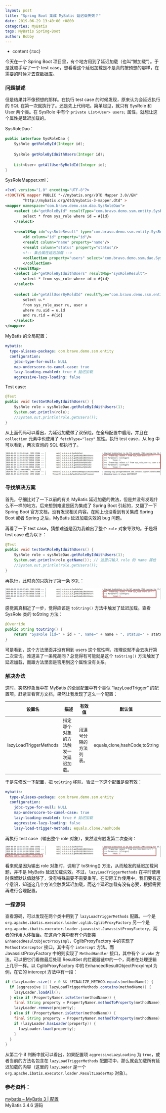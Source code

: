 ```yaml
---
layout: post
title: "Spring Boot 集成 MyBatis 延迟载失效？"
date: 2019-06-29 13:40:00 +0800
categories: MyBatis
tags: MyBatis Spring-Boot
author: Bobby
---
```


* content
{:toc}

今天在一个 Spring Boot 项目里，有个地方用到了延迟加载（也叫“懒加载”）。于是就顺手写了一个 test case，想看看这个延迟加载是不是真的按预想的那样，在需要的时候才去查数据库。



### 问题描述

但是结果并不像预想的那样。在执行 test case 的时候发现，原来认为会延迟执行的 SQL 在第一次就执行了。还是先上代码吧。简单起见，就只有 SysRole 和 User 两个类。在 SysRole 中有个 `private List<User> users;` 属性，就想让这个属性是延迟加载的。

SysRoleDao：

```java
public interface SysRoleDao {
    SysRole getRoleById(Integer id);

    SysRole getRoleByIdWithUsers(Integer id);

    List<User> getAllUserByRoldId(Integer id);
}
```

SysRoleMapper.xml：

```xml
<?xml version="1.0" encoding="UTF-8"?>
<!DOCTYPE mapper PUBLIC "-//mybatis.org//DTD Mapper 3.0//EN" 
        "http://mybatis.org/dtd/mybatis-3-mapper.dtd" >
<mapper namespace="com.bravo.demo.ssm.dao.SysRoleDao">
    <select id="getRoleById" resultType="com.bravo.demo.ssm.entity.SysRole">
        select * from sys_role where id = #{id}
    </select>
    
    <resultMap id="sysRoleResult" type="com.bravo.demo.ssm.entity.SysRole">
        <id column="id" property="id"/>
        <result column="name" property="name"/>
        <result column="status" property="status"/>
        <!-- 集合属性延迟加载 -->
        <collection property="users" select="com.bravo.demo.ssm.dao.SysRoleDao.getAllUserByRoldId" column="id" fetchType="lazy">
        </collection>
    </resultMap>
    <select id="getRoleByIdWithUsers" resultMap="sysRoleResult">
        select * from sys_role where id = #{id}
    </select>
    
    <select id="getAllUserByRoldId" resultType="com.bravo.demo.ssm.entity.User">
        select u.*
        from sys_role_user ru, user u
        where ru.uid = u.id
        and ru.rid = #{id}
    </select>
</mapper>
```

MyBatis 的全局配置：

```yaml
mybatis:
  type-aliases-package: com.bravo.demo.ssm.entity
  configuration:
    jdbc-type-for-null: NULL
    map-underscore-to-camel-case: true
    lazy-loading-enabled: true # 延迟加载
    aggressive-lazy-loading: false
```

Test case:

```java
@Test
public void testGetRoleByIdWithUsers() {
    SysRole role = sysRoleDao.getRoleByIdWithUsers(1);
    System.out.println(role);
    //System.out.println(role.getUsers());
}
```

从上面代码可以看出，为延迟加载做了双保险。在全局配置中启用，并且在 `collection` 元素中也使用了 `fetchType="lazy"` 属性。执行 test case，从 log 中可以看到，两次查询的 SQL 都执行了。

![log](/assets/images/2019/06/mybatis-lazyload-issue-log.jpg)

### 寻找解决方案

首先，仔细比对了一下以前的有关 MyBatis 延迟加载的做法，但是并没有发现什么不一样的地方。后来想到难道是因为集成了 Spring Boot 引起的，又翻了一下 Spring Boot 官方文档，没有发现相关内容。在网上也没看到有关集成 Spring Boot 或者 Spring 之后，MyBatis 延迟加载失效的 bug 问题。

再看了一下 test case，猜想难道是因为我输出了整个 `role` 对象导致的。于是将 test case 改为以下：

```java
@Test
public void testGetRoleByIdWithUsers() {
    SysRole role = sysRoleDao.getRoleByIdWithUsers(1);
    System.out.println(role.getName()); // 这里只输入 role 的 name 属性
    //System.out.println(role.getUsers());
}
```

再执行，此时真的只执行了第一条 SQL：

![log](/assets/images/2019/06/mybatis-lazyload-log.jpg)

感觉离真相近了一步，觉得应该是 `toString()` 方法中触发了延迟加载。查看 SysRole 类的 toString 方法：

```java
@Override
public String toString() {
    return "SysRole [id=" + id + ", name=" + name + ", status=" + status + "]";
}
```

可是看到，这个方法里面并没有用到 users 这个属性啊，按理说就不会去执行第二次查询。难道进了一条死胡同？总觉得有可能就是这个 `toString()` 方法触发了延迟加载，而跟方法里面是否用到这个属性没有关系。

### 解决办法

这时，突然印象当中在 MyBatis 的全局配置中有个类似 “lazyLoadTrigger” 的配置项。赶紧查看官方文档，果然让我发现了这么一个配置：

| 设置名 | 描述 | 有效值 | 默认值 |
| --- | --- | --- | --- |
| lazyLoadTriggerMethods | 指定哪个对象的方法触发一次延迟加载。 | 用逗号分隔的方法列表。 | equals,clone,hashCode,toString |

于是先修改一下配置，把 `toString` 移除，验证一下这个配置是否有效：

```yaml
mybatis:
  type-aliases-package: com.bravo.demo.ssm.entity
  configuration:
    jdbc-type-for-null: NULL
    map-underscore-to-camel-case: true
    lazy-loading-enabled: true # 延迟加载
    aggressive-lazy-loading: false
    lazy-load-trigger-methods: equals,clone,hashCode
```

再执行 test case（输出整个 role 对象），果然没有触发第二次查询：

![log](/assets/images/2019/06/mybatis-lazyload-log2.jpg)

看来就是因为输出 role 对象时，调用了 toString() 方法，从而触发的延迟加载问题，并不是 MyBatis 延迟加载失效。不过，`lazyLoadTriggerMethods` 在平时使用时保留默认值就够了，没有特殊需要不需要重写。在实际工作使用中，我们要有这个意识，知道这几个方法会触发延迟加载，而这个延迟加载有没有必要，根据需要再进行合理配置。

### 一探源码

查看源码，可以发现在两个类中用到了 `lazyLoadTriggerMethods` 配置。一个是 `org.apache.ibatis.executor.loader.cglib.CglibProxyFactory` 另一个是 `org.apache.ibatis.executor.loader.javassist.JavassistProxyFactory`，两者的作用大体相当。在这两个类中都有个内部类 `EnhancedResultObjectProxyImpl`，CglibProxyFactory 中的实现了 `MethodInterceptor` 接口，其中有个 `intercept` 方法。而 JavassistProxyFactory 中的则实现了 `MethodHandler` 接口，其中有个 `invoke` 方法。可以把它们看做最后处理 ResultSet 的拦截器链中的一个，两者在处理逻辑上几乎一样。以 CglibProxyFactory 中的 EnhancedResultObjectProxyImpl 为例，在它的 intercept 方法中有一段：

```java
if (lazyLoader.size() > 0 && !FINALIZE_METHOD.equals(methodName)) {
  if (aggressive || lazyLoadTriggerMethods.contains(methodName)) {
	lazyLoader.loadAll();
  } else if (PropertyNamer.isSetter(methodName)) {
	final String property = PropertyNamer.methodToProperty(methodName);
	lazyLoader.remove(property);
  } else if (PropertyNamer.isGetter(methodName)) {
	final String property = PropertyNamer.methodToProperty(methodName);
	if (lazyLoader.hasLoader(property)) {
	  lazyLoader.load(property);
	}
  }
}
```
从第二个 if 判断中就可以看出，如果配置项 `aggressiveLazyLoading` 为 `true`，或者当前的方法名包含在 `lazyLoadTriggerMethods` 配置项中，那么就会加载所有延迟加载的内容（这里的 `lazyLoader` 是一个 `org.apache.ibatis.executor.loader.ResultLoaderMap` 对象）。

### 参考资料：
[mybatis &#x2013; MyBatis 3 | 配置](http://www.mybatis.org/mybatis-3/zh/configuration.html#settings)  
MyBatis 3.4.6 源码
